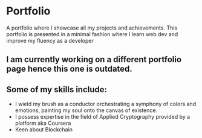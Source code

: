 # Portfolio
A portfolio where I showcase all my projects and achievements.
This portfolio is presented in a minimal fashion where I learn web dev and improve my fluency as a developer

## I am currently working on a different portfolio page hence this one is outdated. 

## Some of my skills include:

- I wield my brush as a conductor orchestrating a symphony of colors and emotions, painting my soul onto the canvas of existence.
- I possess expertise in the field of Applied Cryptography provided by a platform aka Coursera
- Keen about Blockchain
